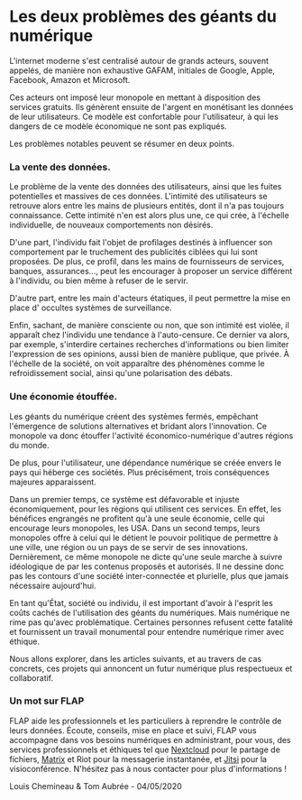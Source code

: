 # Les deux problèmes des géants du numérique

L'internet moderne s'est centralisé autour de grands acteurs, souvent appelés, de manière non exhaustive GAFAM, initiales de Google, Apple, Facebook, Amazon et Microsoft.

Ces acteurs ont imposé leur monopole en mettant à disposition des services gratuits. Ils génèrent ensuite de l'argent en monétisant les données de leur utilisateurs. Ce modèle est confortable pour l'utilisateur, à qui les dangers de ce modèle économique ne sont pas expliqués.

Les problèmes notables peuvent se résumer en deux points.

### La vente des données.

Le problème de la vente des données des utilisateurs, ainsi que les fuites potentielles et massives de ces données. L'intimité des utilisateurs se retrouve alors entre les mains de plusieurs entités, dont il n'a pas toujours connaissance. Cette intimité n'en est alors plus une, ce qui crée, à l'échelle individuelle, de nouveaux comportements non désirés.

D'une part, l'individu fait l'objet de profilages destinés à influencer son comportement par le truchement des publicités ciblées qui lui sont proposées. De plus, ce profil, dans les mains de fournisseurs de services, banques, assurances..., peut les encourager à proposer un service différent à l'individu, ou bien même à refuser de le servir.

D'autre part, entre les main d'acteurs étatiques, il peut permettre la mise en place d' occultes systèmes de surveillance.

Enfin, sachant, de manière consciente ou non, que son intimité est violée, il apparaît chez l'individu une tendance à l'auto-censure. Ce dernier va alors, par exemple, s'interdire certaines recherches d'informations ou bien limiter l'expression de ses opinions, aussi bien de manière publique, que privée. À l'échelle de la société, on voit apparaître des phénomènes comme le refroidissement social, ainsi qu'une polarisation des débats.

### Une économie étouffée.

Les géants du numérique créent des systèmes fermés, empêchant l'émergence de solutions alternatives et bridant alors l'innovation. Ce monopole va donc étouffer l'activité économico-numérique d'autres régions du monde.

De plus, pour l'utilisateur, une dépendance numérique se créée envers le pays qui héberge ces sociétés. Plus précisément, trois conséquences majeures apparaissent.

Dans un premier temps, ce système est défavorable et injuste économiquement, pour les régions qui utilisent ces services. En effet, les bénéfices engrangés ne profitent qu'à une seule économie, celle qui encourage leurs monopoles, les USA. Dans un second temps, leurs monopoles offre à celui qui le détient le pouvoir politique de permettre à une ville, une région ou un pays de se servir de ses innovations. Dernièrement, ce même monopole ne dicte qu'une seule marche à suivre idéologique de par les contenus proposés et autorisés. Il ne dessine donc pas les contours d'une société inter-connectée et plurielle, plus que jamais nécessaire aujourd'hui.

En tant qu'État, société ou individu, il est important d'avoir à l'esprit les coûts cachés de l'utilisation des géants du numériques. Mais numérique ne rime pas qu'avec problématique. Certaines personnes refusent cette fatalité et fournissent un travail monumental pour entendre numérique rimer avec éthique.

Nous allons explorer, dans les articles suivants, et au travers de cas concrets, ces projets qui annoncent un futur numérique plus respectueux et collaboratif.

### Un mot sur FLAP

FLAP aide les professionnels et les particuliers à reprendre le contrôle de leurs données.
Écoute, conseils, mise en place et suivi, FLAP vous accompagne dans vos besoins numériques en administrant, pour vous, des services professionnels et éthiques tel que [Nextcloud](https://nextcloud.com) pour le partage de fichiers, [Matrix](https://matrix.org) et Riot pour la messagerie instantanée, et [Jitsi](https://jitsi.org) pour la visioconférence.
N'hésitez pas à nous contacter pour plus d'informations !

Louis Chemineau & Tom Aubrée - 04/05/2020
